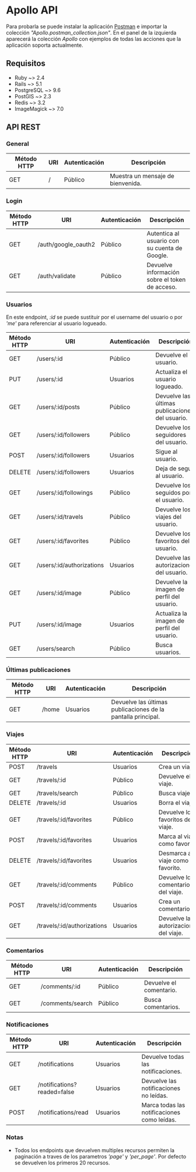 # Apollo API
Para probarla se puede instalar la aplicación [Postman](https://www.getpostman.com/) e importar la colección *"Apollo.postman_collection.json"*. En el panel de la izquierda aparecerá la colección *Apollo* con ejemplos de todas las acciones que la aplicación soporta actualmente.

## Requisitos
* Ruby ~> 2.4
* Rails ~> 5.1
* PostgreSQL ~> 9.6
* PostGIS ~> 2.3
* Redis ~> 3.2
* ImageMagick ~> 7.0

## API REST
### General
Método HTTP | URI | Autenticación | Descripción
----------- | --- | ------------- | -----------
GET | / | Público | Muestra un mensaje de bienvenida.

### Login
Método HTTP | URI | Autenticación | Descripción
----------- | --- | ------------- | -----------
GET | /auth/google_oauth2 | Público | Autentica al usuario con su cuenta de Google.
GET | /auth/validate | Público | Devuelve información sobre el token de acceso.

### Usuarios
En este endpoint, *:id* se puede sustituir por el username del usuario o por *'me'* para referenciar al usuario logueado.

Método HTTP | URI | Autenticación | Descripción
----------- | --- | ------------- | -----------
GET | /users/:id | Público | Devuelve el usuario.
PUT | /users/:id | Usuarios | Actualiza el usuario logueado.
GET | /users/:id/posts | Público | Devuelve las últimas publicaciones del usuario.
GET | /users/:id/followers | Público | Devuelve los seguidores del usuario.
POST | /users/:id/followers| Usuarios | Sigue al usuario.
DELETE | /users/:id/followers | Usuarios | Deja de seguir al usuario.
GET | /users/:id/followings | Público | Devuelve los seguidos por el usuario.
GET | /users/:id/travels | Público | Devuelve los viajes del usuario.
GET | /users/:id/favorites | Público | Devuelve los favoritos del usuario.
GET | /users/:id/authorizations | Usuarios | Devuelve las autorizaciones del usuario.
GET | /users/:id/image | Público | Devuelve la imagen de perfil del usuario.
PUT | /users/:id/image | Usuarios | Actualiza la imagen de perfil del usuario.
GET | /users/search | Público | Busca usuarios.

### Últimas publicaciones
Método HTTP | URI | Autenticación | Descripción
----------- | --- | ------------- | -----------
GET | /home | Usuarios | Devuelve las últimas publicaciones de la pantalla principal.

### Viajes
Método HTTP | URI | Autenticación | Descripción
----------- | --- | ------------- | -----------
POST | /travels | Usuarios | Crea un viaje.
GET | /travels/:id | Público | Devuelve el viaje.
GET | /travels/search | Público | Busca viajes.
DELETE | /travels/:id | Usuarios | Borra el viaje.
GET | /travels/:id/favorites | Público | Devuelve los favoritos del viaje.
POST | /travels/:id/favorites | Usuarios | Marca al viaje como favorito.
DELETE | /travels/:id/favorites | Usuarios | Desmarca al viaje como favorito.
GET | /travels/:id/comments | Público | Devuelve los comentarios del viaje.
POST | /travels/:id/comments | Usuarios | Crea un comentario.
GET | /travels/:id/authorizations | Usuarios | Devuelve las autorizaciones del viaje.

### Comentarios
Método HTTP | URI | Autenticación | Descripción
----------- | --- | ------------- | -----------
GET | /comments/:id | Público | Devuelve el comentario.
GET | /comments/search | Público | Busca comentarios.

### Notificaciones
Método HTTP | URI | Autenticación | Descripción
----------- | --- | ------------- | -----------
GET | /notifications | Usuarios | Devuelve todas las notificaciones.
GET | /notifications?readed=false | Usuarios | Devuelve las notificaciones no leídas.
POST | /notifications/read | Usuarios | Marca todas las notificaciones como leídas.

### Notas
* Todos los endpoints que devuelven multiples recursos permiten la paginación a traves de los parametros *'page'* y *'per_page'*. Por defecto se devuelven los primeros 20 recursos.
